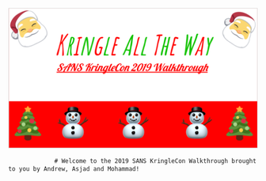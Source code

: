![]( images/README.png)

                 # Welcome to the 2019 SANS KringleCon Walkthrough brought to you by Andrew, Asjad and Mohammad!

